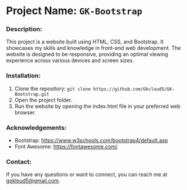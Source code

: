 # Project Name: `GK-Bootstrap`


### Description:
This project is a website built using HTML, CSS, and Bootstrap. It showcases my skills and knowledge in front-end web development. The website is designed to be responsive, providing an optimal viewing experience across various devices and screen sizes.

### Installation:
1. Clone the repository: `git clone https://github.com/Gkcloud5/GK-Bootstrap.git`
2. Open the project folder.
3. Run the website by opening the index.html file in your preferred web browser.

### Acknowledgements:
* Bootstrap: https://www.w3schools.com/bootstrap4/default.asp
* Font Awesome: https://fontawesome.com/

### Contact:
If you have any questions or want to connect, you can reach me at gokloud5@gmail.com.
